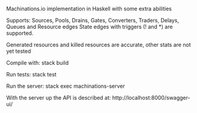 Machinations.io implementation in Haskell with some extra abilities

Supports: Sources, Pools, Drains, Gates, Converters, Traders, Delays, Queues and Resource edges
State edges with triggers (! and *) are supported.

Generated resources and killed resources are accurate, other stats are not yet tested




Compile with: stack build

Run tests: stack test 

Run the server: stack exec machinations-server

With the server up the API is described at: http://localhost:8000/swagger-ui/
